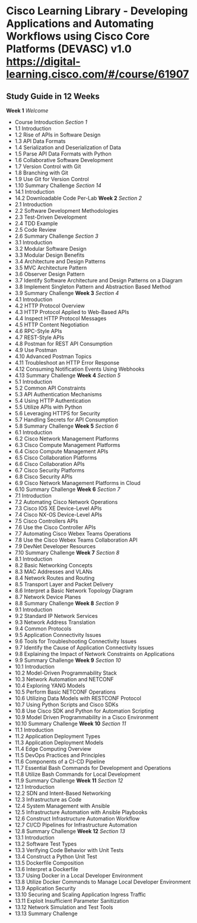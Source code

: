 Cisco Learning Library - Developing Applications and Automating Workflows using Cisco Core Platforms (DEVASC) v1.0 
https://digital-learning.cisco.com/#/course/61907
==============

Study Guide in 12 Weeks
--------------

**Week 1**
*Welcome*
- Course Introduction
*Section 1*
- 1.1 Introduction
- 1.2 Rise of APIs in Software Design
- 1.3 API Data Formats
- 1.4 Serialization and Deserialization of Data
- 1.5 Parse API Data Formats with Python
- 1.6 Collaborative Software Development
- 1.7 Version Control with Git
- 1.8 Branching with Git
- 1.9 Use Git for Version Control
- 1.10 Summary Challenge
*Section 14*
- 14.1 Introduction
- 14.2 Downloadable Code Per-Lab
**Week 2**
*Section 2*
- 2.1 Introduction
- 2.2 Software Development Methodologies
- 2.3 Test-Driven Development
- 2.4 TDD Example
- 2.5 Code Review
- 2.6 Summary Challenge
*Section 3*
- 3.1 Introduction
- 3.2 Modular Software Design
- 3.3 Modular Design Benefits
- 3.4 Architecture and Design Patterns
- 3.5 MVC Architecture Pattern
- 3.6 Observer Design Pattern
- 3.7 Identify Software Architecture and Design Patterns on a Diagram
- 3.8 Implement Singleton Pattern and Abstraction Based Method
- 3.9 Summary Challenge
**Week 3**
*Section 4*
- 4.1 Introduction
- 4.2 HTTP Protocol Overview
- 4.3 HTTP Protocol Applied to Web-Based APIs
- 4.4 Inspect HTTP Protocol Messages
- 4.5 HTTP Content Negotiation
- 4.6 RPC-Style APIs
- 4.7 REST-Style APIs
- 4.8 Postman for REST API Consumption
- 4.9 Use Postman
- 4.10 Advanced Postman Topics
- 4.11 Troubleshoot an HTTP Error Response
- 4.12 Consuming Notification Events Using Webhooks
- 4.13 Summary Challenge
**Week 4**
*Section 5*
- 5.1 Introduction
- 5.2 Common API Constraints
- 5.3 API Authentication Mechanisms
- 5.4 Using HTTP Authentication
- 5.5 Utilize APIs with Python
- 5.6 Leveraging HTTPS for Security
- 5.7 Handling Secrets for API Consumption
- 5.8 Summary Challenge
**Week 5**
*Section 6*
- 6.1 Introduction
- 6.2 Cisco Network Management Platforms
- 6.3 Cisco Compute Management Platforms
- 6.4 Cisco Compute Management APIs
- 6.5 Cisco Collaboration Platforms
- 6.6 Cisco Collaboration APIs
- 6.7 Cisco Security Platforms
- 6.8 Cisco Security APIs
- 6.9 Cisco Network Management Platforms in Cloud
- 6.10 Summary Challenge
**Week 6**
*Section 7*
- 7.1 Introduction
- 7.2 Automating Cisco Network Operations
- 7.3 Cisco IOS XE Device-Level APIs
- 7.4 Cisco NX-OS Device-Level APIs
- 7.5 Cisco Controllers APIs
- 7.6 Use the Cisco Controller APIs
- 7.7 Automating Cisco Webex Teams Operations
- 7.8 Use the Cisco Webex Teams Collaboration API
- 7.9 DevNet Developer Resources
- 7.10 Summary Challenge
**Week 7**
*Section 8*
- 8.1 Introduction
- 8.2 Basic Networking Concepts
- 8.3 MAC Addresses and VLANs
- 8.4 Network Routes and Routing
- 8.5 Transport Layer and Packet Delivery
- 8.6 Interpret a Basic Network Topology Diagram
- 8.7 Network Device Planes
- 8.8 Summary Challenge
**Week 8**
*Section 9*
- 9.1 Introduction
- 9.2 Standard IP Network Services
- 9.3 Network Address Translation
- 9.4 Common Protocols
- 9.5 Application Connectivity Issues
- 9.6 Tools for Troubleshooting Connectivity Issues
- 9.7 Identify the Cause of Application Connectivity Issues
- 9.8 Explaining the Impact of Network Constraints on Applications
- 9.9 Summary Challenge
**Week 9**
*Section 10*
- 10.1 Introduction
- 10.2 Model-Driven Programmability Stack
- 10.3 Network Automation and NETCONF
- 10.4 Exploring YANG Models
- 10.5 Perform Basic NETCONF Operations
- 10.6 Utilizing Data Models with RESTCONF Protocol
- 10.7 Using Python Scripts and Cisco SDKs
- 10.8 Use Cisco SDK and Python for Automation Scripting
- 10.9 Model Driven Programmability in a Cisco Environment
- 10.10 Summary Challenge
**Week 10**
*Section 11*
- 11.1 Introduction
- 11.2 Application Deployment Types
- 11.3 Application Deployment Models
- 11.4 Edge Computing Overview
- 11.5 DevOps Practices and Principles
- 11.6 Components of a CI-CD Pipeline
- 11.7 Essential Bash Commands for Development and Operations
- 11.8 Utilize Bash Commands for Local Development
- 11.9 Summary Challenge
**Week 11**
*Section 12*
- 12.1 Introduction
- 12.2 SDN and Intent-Based Networking
- 12.3 Infrastructure as Code
- 12.4 System Management with Ansible
- 12.5 Infrastructure Automation with Ansible Playbooks
- 12.6 Construct Infrastructure Automation Workflow
- 12.7 CI/CD Pipelines for Infrastructure Automation
- 12.8 Summary Challenge
**Week 12**
*Section 13*
- 13.1 Introduction
- 13.2 Software Test Types
- 13.3 Verifying Code Behavior with Unit Tests
- 13.4 Construct a Python Unit Test
- 13.5 Dockerfile Composition
- 13.6 Interpret a Dockerfile
- 13.7 Using Docker in a Local Developer Environment
- 13.8 Utilize Docker Commands to Manage Local Developer Environment
- 13.9 Application Security
- 13.10 Securing and Scaling Application Ingress Traffic
- 13.11 Exploit Insufficient Parameter Sanitization
- 13.12 Network Simulation and Test Tools
- 13.13 Summary Challenge
